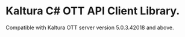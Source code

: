 # Kaltura C# OTT API Client Library.
Compatible with Kaltura OTT server version 5.0.3.42018 and above.
